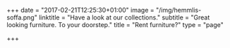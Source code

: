 +++
date = "2017-02-21T12:25:30+01:00"
image = "/img/hemmlis-soffa.png"
linktitle = "Have a look at our collections."
subtitle = "Great looking furniture. To your doorstep."
title = "Rent furniture?"
type = "page"

+++
